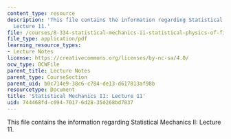 ```yaml
---
content_type: resource
description: 'This file contains the information regarding Statistical Mechanics II:
  Lecture 11.'
file: /courses/8-334-statistical-mechanics-ii-statistical-physics-of-fields-spring-2014/744468fdc69470176d2835d268bd7837_MIT8_334S14_Lec11.pdf
file_type: application/pdf
learning_resource_types:
- Lecture Notes
license: https://creativecommons.org/licenses/by-nc-sa/4.0/
ocw_type: OCWFile
parent_title: Lecture Notes
parent_type: CourseSection
parent_uid: b0c714e9-38c6-c784-de13-d617813af98b
resourcetype: Document
title: 'Statistical Mechanics II: Lecture 11'
uid: 744468fd-c694-7017-6d28-35d268bd7837
---
```

This file contains the information regarding Statistical Mechanics II: Lecture 11.